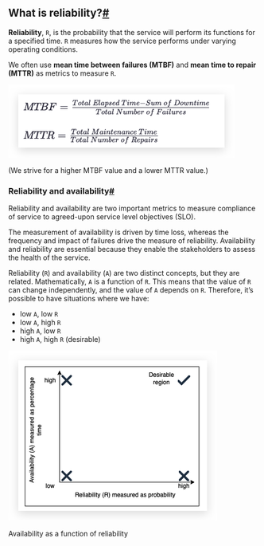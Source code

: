 ## What is reliability?[#](https://www.educative.io/courses/grokking-modern-system-design-interview-for-engineers-managers/7AyYOGyWkrG#What-is-reliability?)

**Reliability**, `R`, is the probability that the service will perform its functions for a specified time. `R` measures how the service performs under varying operating conditions.

We often use **mean time between failures (MTBF)** and **mean time to repair (MTTR)** as metrics to measure `R`.

![Image](assets/IMG_3.png)

(We strive for a higher MTBF value and a lower MTTR value.)

### Reliability and availability[#](https://www.educative.io/courses/grokking-modern-system-design-interview-for-engineers-managers/7AyYOGyWkrG#Reliability-and-availability)

Reliability and availability are two important metrics to measure compliance of service to agreed-upon service level objectives (SLO).

The measurement of availability is driven by time loss, whereas the frequency and impact of failures drive the measure of reliability. Availability and reliability are essential because they enable the stakeholders to assess the health of the service.

Reliability (`R`) and availability (`A`) are two distinct concepts, but they are related. Mathematically, `A` is a function of `R`. This means that the value of `R` can change independently, and the value of `A` depends on `R`. Therefore, it’s possible to have situations where we have:

- low `A`, low `R`
- low `A`, high `R`
- high `A`, low `R`
- high `A`, high `R` (desirable)

![Image](assets/IMG_4.png)


Availability as a function of reliability